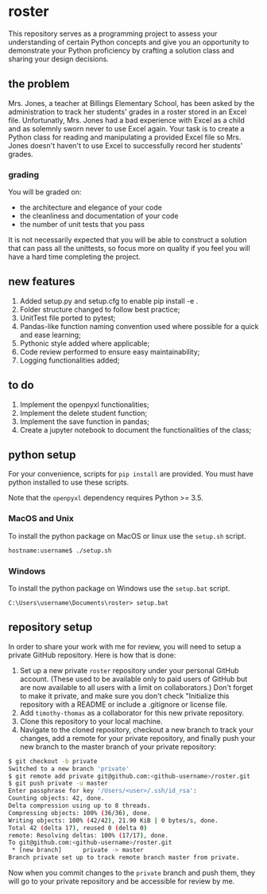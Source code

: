 # roster

This repository serves as a programming project to assess your understanding of certain Python concepts and give you an opportunity to demonstrate your Python proficiency by crafting a solution class and sharing your design decisions.

## the problem

Mrs. Jones, a teacher at Billings Elementary School, has been asked by the administration to track her students' grades in a roster stored in an Excel file. Unfortunatly, Mrs. Jones had a bad experience with Excel as a child and as solemnly sworn never to use Excel again. Your task is to create a Python class for reading and manipulating a provided Excel file so Mrs. Jones doesn't haven't to use Excel to successfully record her students' grades.

### grading

You will be graded on:
- the architecture and elegance of your code
- the cleanliness and documentation of your code
- the number of unit tests that you pass

It is not necessarily expected that you will be able to construct a solution that can pass all the unittests, so focus more on quality if you feel you will have a hard time completing the project.

## new features

1. Added setup.py and setup.cfg to enable pip install -e .
1. Folder structure changed to follow best practice;
1. UnitTest file ported to pytest;
1. Pandas-like function naming convention used where possible for a quick and ease learning;
1. Pythonic style added where applicable;
1. Code review performed to ensure easy maintainability;
1. Logging functionalities added;

## to do

1. Implement the openpyxl functionalities;
1. Implement the delete student function;
1. Implement the save function in pandas;
1. Create a jupyter notebook to document the functionalities of the class;


## python setup

For your convenience, scripts for ``pip install`` are provided. You must have python installed to use these scripts.

Note that the ``openpyxl`` dependency requires Python >= 3.5.

### MacOS and Unix

To install the python package on MacOS or linux use the ``setup.sh`` script.

```bash
hostname:username$ ./setup.sh
```

### Windows

To install the python package on Windows use the ``setup.bat`` script.

```batch
C:\Users\username\Documents\roster> setup.bat
```

## repository setup

In order to share your work with me for review, you will need to setup a private GitHub repository. Here is how that is done:

1. Set up a new private `roster` repository under your personal GitHub account. (These used to be available only to paid users of GitHub but are now available to all users with a limit on collaborators.) Don't forget to make it private, and make sure you don't check "Initialize this repository with a README or include a .gitignore or license file.
1. Add `timothy-thomas` as a collaborator for this new private repository.
1. Clone this repository to your local machine.
1. Navigate to the cloned repository, checkout a new branch to track your changes, add a remote for your private repository, and finally push your new branch to the master branch of your private repository:

```bash
$ git checkout -b private
Switched to a new branch 'private'
$ git remote add private git@github.com:<github-username>/roster.git
$ git push private -u master
Enter passphrase for key '/Users/<user>/.ssh/id_rsa': 
Counting objects: 42, done.
Delta compression using up to 8 threads.
Compressing objects: 100% (36/36), done.
Writing objects: 100% (42/42), 21.90 KiB | 0 bytes/s, done.
Total 42 (delta 17), reused 0 (delta 0)
remote: Resolving deltas: 100% (17/17), done.
To git@github.com:<github-username>/roster.git
 * [new branch]      private -> master
Branch private set up to track remote branch master from private.
```

Now when you commit changes to the `private` branch and push them, they will go to your private repository and be accessible for review by me.
